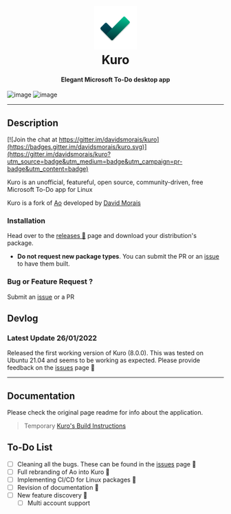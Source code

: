<h1 align="center">
  <img src="docs/media/logo.png" width="20%"><br/>Kuro
</h1>

<h4 align="center">
  Elegant Microsoft To-Do desktop app
</h4>

![image](https://user-images.githubusercontent.com/22729436/154808940-988b29f1-aaf2-41c4-b634-36e03428d383.png)
![image](https://user-images.githubusercontent.com/22729436/154809020-f6ea3349-2355-47e6-944b-532cfc1e400c.png)
****
## Description

[![Join the chat at https://gitter.im/davidsmorais/kuro](https://badges.gitter.im/davidsmorais/kuro.svg)](https://gitter.im/davidsmorais/kuro?utm_source=badge&utm_medium=badge&utm_campaign=pr-badge&utm_content=badge)

Kuro is an unofficial, featureful, open source, community-driven, free Microsoft To-Do app for Linux

Kuro is a fork of [Ao](https://github.com/klaussinani/ao) developed by [David Morais](https://dsmorais.com)

### Installation
Head over to the [releases 🚀](https://github.com/davidsmorais/kuro/releases) page and download your distribution's package.

* **Do not request new package types**. You can submit the PR or an [issue](https://github.com/davidsmorais/kuro/issues) to have them built.

### Bug or Feature Request ?
Submit an [issue](https://github.com/davidsmorais/kuro/issues) or a PR

## Devlog
### Latest Update 26/01/2022
Released the first working version of Kuro (8.0.0). This was tested on Ubuntu 21.04 and seems to be working as expected.
Please provide feedback on the [issues](https://github.com/davidsmorais/kuro/issues) page 🚀

_________________________________________________________

## Documentation
Please check the original page readme for info about the application.
> Temporary
[Kuro's Build Instructions](./docs/build-instructions/index.md)

## To-Do List
- [ ] Cleaning all the bugs. These can be found in the [issues](https://github.com/davidsmorais/kuro/issues) page 🚀
- [ ] Full rebranding of Ao into Kuro 🚀
- [ ] Implementing CI/CD for Linux packages 🚀
- [ ] Revision of documentation 🛑
- [ ] New feature discovery 🛑
  - [ ] Multi account support
